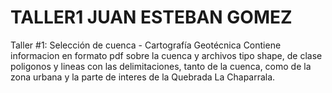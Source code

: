 # TALLER1 JUAN ESTEBAN GOMEZ
Taller #1: Selección de cuenca - Cartografía Geotécnica
Contiene informacion en formato pdf sobre la cuenca y archivos tipo shape, de clase poligonos y lineas con las delimitaciones, tanto de la cuenca, como de la zona urbana y la parte de interes de la Quebrada La Chaparrala.
